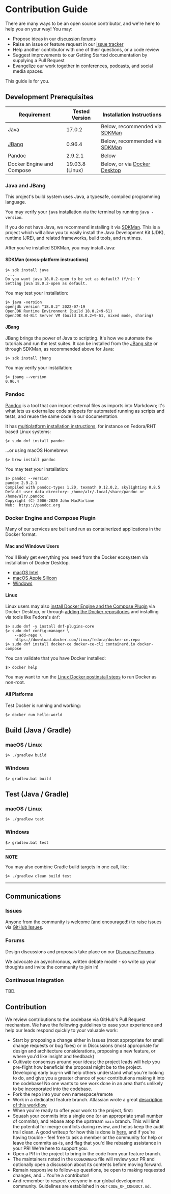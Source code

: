 # Contribution Guide 

There are many ways to be an open source contributor, and we're here to help you on your way! You may:

* Propose ideas in our 
  [discussion forums](https://forums.tbd.website)
* Raise an issue or feature request in our
  [issue tracker](https://github.com/TBD54566975/tbd-tutorials/issues)
* Help another contributor with one of their questions, or a code review
* Suggest improvements to our Getting Started documentation by supplying a Pull Request
* Evangelize our work together in conferences, podcasts, and social media spaces.

This guide is for you.

## Development Prerequisites

| Requirement                     | Tested Version  | Installation Instructions                                                             |
|---------------------------------|-----------------|---------------------------------------------------------------------------------------|
| Java                            | 17.0.2          | Below, recommended via [SDKMan](https://sdkman.io)                                    |
| [JBang](https://www.jbang.dev/) | 0.96.4          | Below, recommended via [SDKMan](https://sdkman.io)                                    |
| Pandoc                          | 2.9.2.1         | Below                                                                                 |
| Docker Engine and Compose       | 19.03.8 (Linux) | Below, or via [Docker Desktop](https://docs.docker.com/desktop/#download-and-install) |

### Java and JBang

This project's build system uses Java, a typesafe, compiled programming language. 

You may verify your `java` installation via the terminal by running `java -version`.

If you do not have Java, we recommend installing it 
via [SDKMan](https://sdkman.io/install). This is a project which will allow you 
to easily install the Java Development Kit (JDK), runtime (JRE), and related frameworks, 
build tools, and runtimes.

After you've installed SDKMan, you may install Java:

#### SDKMan (cross-platform instructions)

```shell
$> sdk install java 
 ...
Do you want java 18.0.2-open to be set as default? (Y/n): Y
Setting java 18.0.2-open as default.
```

You may test your installation:

```shell
$> java -version
openjdk version "18.0.2" 2022-07-19
OpenJDK Runtime Environment (build 18.0.2+9-61)
OpenJDK 64-Bit Server VM (build 18.0.2+9-61, mixed mode, sharing)
```

#### JBang

JBang brings the power of Java to scripting. It's how we automate the tutorials and run
the test suites. It can be installed from the [JBang site](https://www.jbang.dev/download/)
or through SDKMan, as recommended above for Java:

```shell
$> sdk install jbang
```

You may verify your installation:

```shell
$> jbang --version
0.96.4
```

### Pandoc

[Pandoc](https://pandoc.org/index.html) is a tool that can import external
files as imports into Markdown; it's what lets us externalize code snippets for
automated running as scripts and tests, and reuse the same code in our documentation.

It has [multiplatform installation instructions](https://pandoc.org/installing.html),
for instance on Fedora/RHT based Linux systems:

```shell
$> sudo dnf install pandoc
```

...or using macOS Homebrew:

```shell
$> brew install pandoc
```

You may test your installation:

```shell
$> pandoc --version
pandoc 2.9.2.1
Compiled with pandoc-types 1.20, texmath 0.12.0.2, skylighting 0.8.5
Default user data directory: /home/alr/.local/share/pandoc or /home/alr/.pandoc
Copyright (C) 2006-2020 John MacFarlane
Web:  https://pandoc.org
```

### Docker Engine and Compose Plugin

Many of our services are built and run as containerized applications in the Docker format. 

#### Mac and Windows Users

You'll likely get everything you need from the Docker ecosystem via 
installation of Docker Desktop.

* [macOS Intel](https://docs.docker.com/desktop/install/mac-install/)
* [macOS Apple Silicon](https://docs.docker.com/desktop/mac/apple-silicon/)
* [Windows](https://docs.docker.com/desktop/install/windows-install/)

#### Linux

Linux users may also 
[install Docker Engine and the Compose Plugin](https://docs.docker.com/desktop/install/linux-install/) 
via Docker Desktop, or through 
[adding the Docker repositories](https://docs.docker.com/engine/install/fedora/#set-up-the-repository) and
installing via tools like Fedora's `dnf`:

```shell
$> sudo dnf -y install dnf-plugins-core
$> sudo dnf config-manager \
    --add-repo \
    https://download.docker.com/linux/fedora/docker-ce.repo
$> sudo dnf install docker-ce docker-ce-cli containerd.io docker-compose
```

You can validate that you have Docker installed:

```shell
$> docker help
```

You may want to run the 
[Linux Docker postinstall steps](https://docs.docker.com/engine/install/linux-postinstall/)
to run Docker as non-root.

#### All Platforms

Test Docker is running and working:

```shell
$> docker run hello-world
```

## Build (Java / Gradle)

### macOS / Linux
```shell
$> ./gradlew build
```

### Windows
```shell
$> gradlew.bat build
```

## Test (Java / Gradle)

### macOS / Linux
```shell
$> ./gradlew test
```

### Windows
```shell
$> gradlew.bat test
```

---
**NOTE**

You may also combine Gradle build targets in one call, like:

```shell
$> ./gradlew clean build test
```

---

## Communications

### Issues

Anyone from the community is welcome (and encouraged!) to raise issues 
via [GitHub Issues](https://github.com/TBD54566975/tbd-tutorials/issues).

### Forums

Design discussions and proposals take place on our 
[Discourse Forums](https://forums.tbd.website/) .

We advocate an asynchronous, written debate model - so write up your thoughts and 
invite the community to join in!

### Continuous Integration

TBD.

## Contribution

We review contributions to the codebase via GitHub's Pull Request mechanism. We have 
the following guidelines to ease your experience and help our leads respond quickly 
to your valuable work:

* Start by proposing a change either in Issues (most appropriate for small 
  change requests or bug fixes) or in Discussions (most appropriate for design 
  and architecture considerations, proposing a new feature, or where you'd 
  like insight and feedback)
* Cultivate consensus around your ideas; the project leads will help you 
  pre-flight how beneficial the proposal might be to the project. Developing early 
  buy-in will help others understand what you're looking to do, and give you a 
  greater chance of your contributions making it into the codebase! No one wants to 
  see work done in an area that's unlikely to be incorporated into the codebase.
* Fork the repo into your own namespace/remote
* Work in a dedicated feature branch. Atlassian wrote a great 
  [description of this workflow](https://www.atlassian.com/git/tutorials/comparing-workflows/feature-branch-workflow)
* When you're ready to offer your work to the project, first:
* Squash your commits into a single one (or an appropriate small number of commits), and 
  rebase atop the upstream `main` branch. This will limit the potential for merge 
  conflicts during review, and helps keep the audit trail clean. A good writeup for 
  how this is done is 
  [here](https://medium.com/@slamflipstrom/a-beginners-guide-to-squashing-commits-with-git-rebase-8185cf6e62ec), and if you're having trouble - feel free to ask a member or the community for help or leave the commits as-is, and flag that you'd like rebasing assistance in your PR! We're here to support you.
* Open a PR in the project to bring in the code from your feature branch.
* The maintainers noted in the `CODEOWNERS` file will review your PR and optionally 
  open a discussion about its contents before moving forward.
* Remain responsive to follow-up questions, be open to making requested changes, and...
  You're a contributor!
* And remember to respect everyone in our global development community. Guidelines 
  are established in our `CODE_OF_CONDUCT.md`.